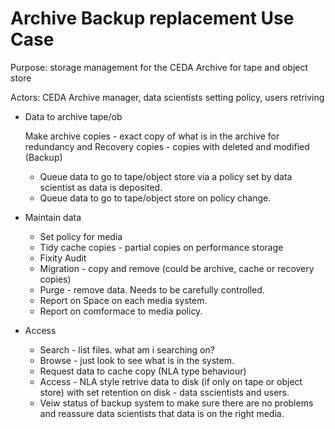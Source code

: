 # Archive Backup replacement Use Case

Purpose: storage management for the CEDA Archive for tape and object store

Actors: CEDA Archive manager, data scientists setting policy, users retriving 

 - Data to archive tape/ob
 
    Make archive copies - exact copy of what is in the archive for redundancy 
    and Recovery copies - copies with deleted and modified (Backup)
    - Queue data to go to tape/object store via a policy set by data scientist as data is deposited.  
    - Queue data to go to tape/object store on policy change.
     
 - Maintain data
    - Set policy for media
    - Tidy cache copies - partial copies on performance storage
    - Fixity Audit
    - Migration - copy and remove (could be archive, cache or recovery copies)
    - Purge - remove data. Needs to be carefully controlled.
    - Report on Space on each media system.
    - Report on comformace to media policy.

 - Access
    - Search - list files. what am i searching on?
    - Browse - just look to see what is in the system. 
    - Request data to cache copy (NLA type behaviour)
    - Access - NLA style retrive data to disk (if only on tape or object store) with set retention on disk - data sscientists and users.
    - Veiw status of backup system to make sure there are no problems and reassure data scientists that data is on the right media.



